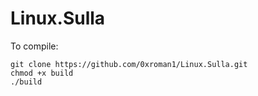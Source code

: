 # Linux.Sulla

To compile:
```
git clone https://github.com/0xroman1/Linux.Sulla.git
chmod +x build
./build
```
